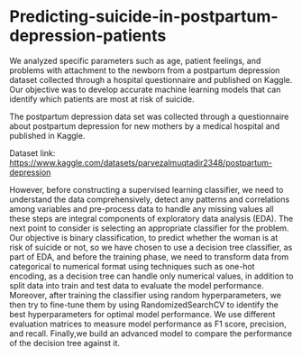 # Predicting-suicide-in-postpartum-depression-patients
We analyzed specific parameters such as age, patient feelings, and problems with attachment to the newborn from a postpartum depression dataset collected through a hospital questionnaire and published on Kaggle. Our objective was to develop accurate machine learning models that can identify which patients are most at risk of suicide.

The postpartum depression data set was collected through a questionnaire about postpartum depression for new mothers by a medical hospital and published in Kaggle.

Dataset link: https://www.kaggle.com/datasets/parvezalmuqtadir2348/postpartum-depression

However, before constructing a supervised learning classifier, we need to understand the data comprehensively, detect any patterns and correlations among variables and pre-process data to handle any missing values all these steps are integral components of exploratory data analysis (EDA). The next point to consider is selecting an appropriate classifier for the problem. Our objective is binary classification, to predict whether the woman is at risk of suicide or not, so we have chosen to use a decision tree classifier, as part of EDA, and before the training phase, we need to transform data from categorical to numerical format using techniques such as one-hot encoding, as a decision tree can handle only numerical values, in addition to split data into train and test data to evaluate the model performance. Moreover, after training the classifier using random hyperparameters, we then try to fine-tune them by using RandomizedSearchCV to identify the best hyperparameters for optimal model performance. We use different evaluation matrices to measure model performance as F1 score, precision, and recall. Finally,we build an advanced model to compare the performance of the decision tree against it.
